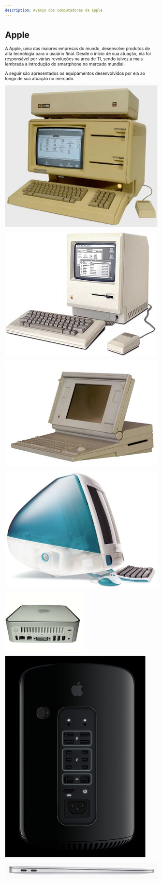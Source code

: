 ```yaml
---
description: Avanço dos computadores da apple
---
```


# Apple

A Apple, uma das maiores empresas do mundo, desenvolve produtos de alta tecnologia para o usuário final. Desde o início de sua atuação, ela foi responsável por várias revoluções na área de TI, sendo talvez a mais lembrada a introdução do smartphone no mercado mundial.

A seguir são apresentados os equipamentos desenvolvidos por ela ao longo de sua atuação no mercado.

![Apple Lisa \(1983\)](../.gitbook/assets/apple-lisa-1983.jpg)

![Apple Macintosh \(1984\)](../.gitbook/assets/apple-macintosh-1984.jpg)

![Apple Macintosh Portable \(1989\)](../.gitbook/assets/apple-macintosh-portable-1989.jpg)

![Apple iMac G3 \(1998\)](../.gitbook/assets/apple-imac-g3-1998.jpg)

![Apple Mac Mini \(2005\)](../.gitbook/assets/apple-mac-mini-2005.jpeg)

![Apple Mac Pro \(2013\)](../.gitbook/assets/apple-mac-pro-2013.jpg)

![Apple Macbook Air \(2020\)](../.gitbook/assets/apple-macbook-air-2020.png)

